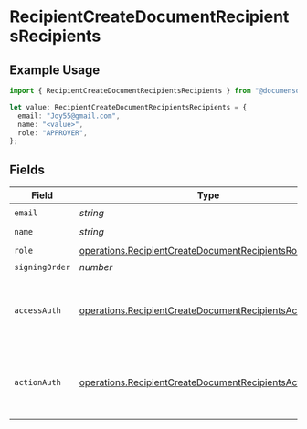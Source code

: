 # RecipientCreateDocumentRecipientsRecipients

## Example Usage

```typescript
import { RecipientCreateDocumentRecipientsRecipients } from "@documenso/sdk-typescript/models/operations";

let value: RecipientCreateDocumentRecipientsRecipients = {
  email: "Joy55@gmail.com",
  name: "<value>",
  role: "APPROVER",
};
```

## Fields

| Field                                                                                                                            | Type                                                                                                                             | Required                                                                                                                         | Description                                                                                                                      |
| -------------------------------------------------------------------------------------------------------------------------------- | -------------------------------------------------------------------------------------------------------------------------------- | -------------------------------------------------------------------------------------------------------------------------------- | -------------------------------------------------------------------------------------------------------------------------------- |
| `email`                                                                                                                          | *string*                                                                                                                         | :heavy_check_mark:                                                                                                               | N/A                                                                                                                              |
| `name`                                                                                                                           | *string*                                                                                                                         | :heavy_check_mark:                                                                                                               | N/A                                                                                                                              |
| `role`                                                                                                                           | [operations.RecipientCreateDocumentRecipientsRole](../../models/operations/recipientcreatedocumentrecipientsrole.md)             | :heavy_check_mark:                                                                                                               | N/A                                                                                                                              |
| `signingOrder`                                                                                                                   | *number*                                                                                                                         | :heavy_minus_sign:                                                                                                               | N/A                                                                                                                              |
| `accessAuth`                                                                                                                     | [operations.RecipientCreateDocumentRecipientsAccessAuth](../../models/operations/recipientcreatedocumentrecipientsaccessauth.md) | :heavy_minus_sign:                                                                                                               | The type of authentication required for the recipient to access the document.                                                    |
| `actionAuth`                                                                                                                     | [operations.RecipientCreateDocumentRecipientsActionAuth](../../models/operations/recipientcreatedocumentrecipientsactionauth.md) | :heavy_minus_sign:                                                                                                               | The type of authentication required for the recipient to sign the document.                                                      |